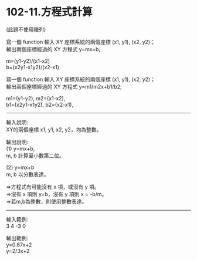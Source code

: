 # 102-11.方程式計算 

(此題不使用陣列) 

寫一個 function 輸入 XY 座標系統的兩個座標 (x1, y1), (x2, y2)；  
輸出兩個座標經過的 XY 方程式 y=mx+b;  

m=(y1-y2)/(x1-x2)  
b=(x2y1-x1y2)/(x2-x1)  

寫一個 function 輸入 XY 座標系統的兩個座標 (x1, y1), (x2, y2)；  
輸出兩個座標經過的 XY 方程式 y=m1/m2x+b1/b2;  

m1=(y1-y2), m2=(x1-x2),  
b1=(x2y1-x1y2), b2=(x2-x1),  

------------- 
輸入說明:  
XY的兩個座標 x1, y1, x2, y2，均為整數。 

輸出說明:  
(1) y=mx+b,  
m, b 計算至小數第二位。 

(2) y=mx+b  
m, b 以分數表達。 

=>方程式有可能沒有 x 項，或沒有 y 項。  
=>沒有 x 項則 y=b，沒有 y 項則 x = -b/m。  
=>若m,b為整數，則使用整數表達。 

------------- 
輸入範例:  
3 4 -3 0 

輸出範例:  
y=0.67x+2  
y=2/3x+2 
